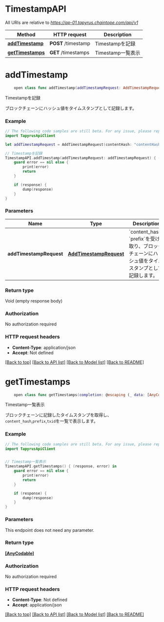 # TimestampAPI

All URIs are relative to *https://ap-01.tapyrus.chaintope.com/api/v1*

Method | HTTP request | Description
------------- | ------------- | -------------
[**addTimestamp**](TimestampAPI.md#addtimestamp) | **POST** /timestamp | Timestampを記録
[**getTimestamps**](TimestampAPI.md#gettimestamps) | **GET** /timestamps | Timestamp一覧表示


# **addTimestamp**
```swift
    open class func addTimestamp(addTimestampRequest: AddTimestampRequest? = nil, completion: @escaping (_ data: Void?, _ error: Error?) -> Void)
```

Timestampを記録

ブロックチェーンにハッシュ値をタイムスタンプとして記録します。

### Example 
```swift
// The following code samples are still beta. For any issue, please report via http://github.com/OpenAPITools/openapi-generator/issues/new
import TapyrusApiClient

let addTimestampRequest = AddTimestampRequest(contentHash: "contentHash_example", _prefix: "_prefix_example") // AddTimestampRequest | `content_hash`, `prefix`を受け取り、ブロックチェーンにハッシュ値をタイムスタンプとして記録します。 (optional)

// Timestampを記録
TimestampAPI.addTimestamp(addTimestampRequest: addTimestampRequest) { (response, error) in
    guard error == nil else {
        print(error)
        return
    }

    if (response) {
        dump(response)
    }
}
```

### Parameters

Name | Type | Description  | Notes
------------- | ------------- | ------------- | -------------
 **addTimestampRequest** | [**AddTimestampRequest**](AddTimestampRequest.md) | &#x60;content_hash&#x60;, &#x60;prefix&#x60;を受け取り、ブロックチェーンにハッシュ値をタイムスタンプとして記録します。 | [optional] 

### Return type

Void (empty response body)

### Authorization

No authorization required

### HTTP request headers

 - **Content-Type**: application/json
 - **Accept**: Not defined

[[Back to top]](#) [[Back to API list]](../README.md#documentation-for-api-endpoints) [[Back to Model list]](../README.md#documentation-for-models) [[Back to README]](../README.md)

# **getTimestamps**
```swift
    open class func getTimestamps(completion: @escaping (_ data: [AnyCodable]?, _ error: Error?) -> Void)
```

Timestamp一覧表示

ブロックチェーンに記録したタイムスタンプを取得し、`content_hash`,`prefix`,`txid`を一覧で表示します。

### Example 
```swift
// The following code samples are still beta. For any issue, please report via http://github.com/OpenAPITools/openapi-generator/issues/new
import TapyrusApiClient


// Timestamp一覧表示
TimestampAPI.getTimestamps() { (response, error) in
    guard error == nil else {
        print(error)
        return
    }

    if (response) {
        dump(response)
    }
}
```

### Parameters
This endpoint does not need any parameter.

### Return type

[**[AnyCodable]**](AnyCodable.md)

### Authorization

No authorization required

### HTTP request headers

 - **Content-Type**: Not defined
 - **Accept**: application/json

[[Back to top]](#) [[Back to API list]](../README.md#documentation-for-api-endpoints) [[Back to Model list]](../README.md#documentation-for-models) [[Back to README]](../README.md)

